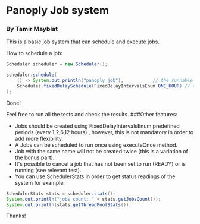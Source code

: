 # Panoply Job system
### By Tamir Mayblat

This is a basic job system that can schedule and execute jobs.

How to schedule a job:
```java
Scheduler scheduler = new Scheduler();

scheduler.schedule(
    () -> System.out.println("panoply job"),           // the runnable to be scheduled
    Schedules.fixedDelaySchedule(FixedDelayIntervalsEnum.ONE_HOUR) // the schedule associated to the runnable
);
```
Done!

Feel free to run all the tests and check the results.
###Other features:
* Jobs should be created using FixedDelayIntervalsEnum predefined periods (every 1,2,6,12 hours) , however, this is not mandatory in order to add more flexibility.
* A Jobs can be scheduled to run once using executeOnce method.
* Job with the same name will not be created twice (this is a variation of the bonus part).
* It's possible to cancel a job that has not been set to run (READY) or is running (see relevant test).
* You can use SchedulerStats in order to get status readings of the system for example:

```java
SchedulerStats stats = scheduler.stats();
System.out.println("jobs count: " + stats.getJobsCount());
System.out.println(stats.getThreadPoolStats());
```   

Thanks!